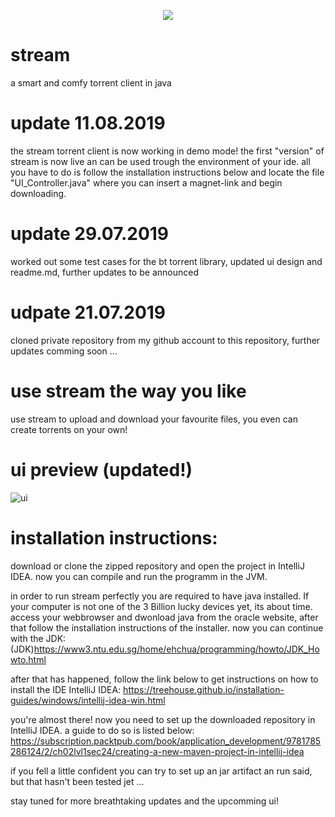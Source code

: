 <p align="center"> 
<img src="https://i.ibb.co/28NTH0B/logo.png">
</p>

# stream
 a smart and comfy torrent client in java
 
# update 11.08.2019
 the stream torrent client is now working in demo mode! the first "version" of stream is now live an can be used trough the environment of your ide. all you have to do is follow the installation instructions below and locate the file "UI_Controller.java" where you can insert a magnet-link and begin downloading.
 
# update 29.07.2019
 worked out some test cases for the bt torrent library, updated ui design and readme.md, 
 further updates to be announced
 
# udpate 21.07.2019
 cloned private repository from my github account to this repository, further updates comming soon ...
 
# use stream the way you like
 use stream to upload and download your favourite files, 
 you even can create torrents on your own!
 
# ui preview (updated!)
![ui](https://i.ibb.co/jrQTcF3/Entwurf3.png)

<!--
# splash screen preview
 ![splasj screen](https://i.ibb.co/G0877sL/Whats-App-Image-2019-07-29-at-01-07-26.jpg)
-->

<!--
# ui preview
 ![ui](https://i.ibb.co/ZHqmm01/MainPage.png)
-->

# installation instructions:
 download or clone the zipped repository and open the project in
 IntelliJ IDEA. now you can compile and run the programm
 in the JVM.
 
 in order to run stream perfectly you are required to have java installed. If your computer is not one of the 3 Billion lucky devices yet, its about time. access your webbrowser and dwonload java from the oracle website, after that follow the installation instructions of the installer. now you can continue with the JDK:
 (JDK)https://www3.ntu.edu.sg/home/ehchua/programming/howto/JDK_Howto.html
 
 after that has happened, follow the link below to get instructions on how to install the IDE IntelliJ IDEA:
 https://treehouse.github.io/installation-guides/windows/intellij-idea-win.html
 
 you're almost there! now you need to set up the downloaded repository in IntelliJ IDEA. a guide to do so is listed below:
 https://subscription.packtpub.com/book/application_development/9781785286124/2/ch02lvl1sec24/creating-a-new-maven-project-in-intellij-idea
 
 if you fell a little confident you can try to set up an jar artifact an run said, but that hasn't been tested jet ...
 
 stay tuned for more breathtaking updates and the upcomming ui!
